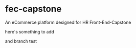 # fec-capstone
An eCommerce platform designed for HR Front-End-Capstone

here's something to add

and branch test